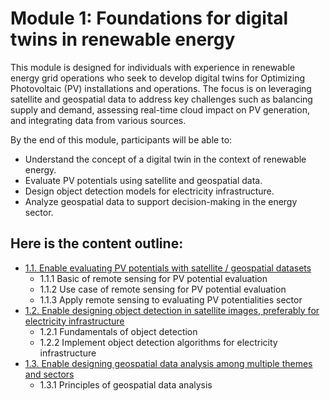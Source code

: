 # Module 1: Foundations for digital twins in renewable energy

This module is designed for individuals with experience in renewable energy grid operations who seek to develop digital twins for Optimizing Photovoltaic (PV) installations and operations. The focus is on leveraging satellite and geospatial data to address key challenges such as balancing supply and demand, assessing real-time cloud impact on PV generation, and integrating data from various sources.

By the end of this module, participants will be able to:
- Understand the concept of a digital twin in the context of renewable energy.
- Evaluate PV potentials using satellite and geospatial data.
- Design object detection models for electricity infrastructure.
- Analyze geospatial data to support decision-making in the energy sector.

## Here is the content outline:
- [1.1. Enable evaluating PV potentials with satellite / geospatial datasets](subsections/00001/1.1.md)
  - 1.1.1 Basic of remote sensing for PV potential evaluation
  - 1.1.2 Use case of remote sensing for PV potential evaluation
  - 1.1.3 Apply remote sensing to evaluating PV potentialities sector
- [1.2. Enable designing object detection in satellite images, preferably for electricity infrastructure](subsections/00001/1.2.md)
  - 1.2.1 Fundamentals of object detection
  - 1.2.2 Implement object detection algorithms for electricity infrastructure
- [1.3. Enable designing geospatial data analysis among multiple themes and sectors](subsections/00001/1.3.md)
  - 1.3.1 Principles of geospatial data analysis


```python

```
